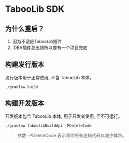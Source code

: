 # TabooLib SDK

## 为什么重启？

1. 因为不适应TabooLib插件
2. IDEA插件总出错所以要有一个项目兜底

## 构建发行版本

发行版本用于正常使用, 不含 TabooLib 本体。
```
./gradlew build
```
## 构建开发版本
开发版本包含 TabooLib 本体, 用于开发者使用, 但不可运行。
```
./gradlew taboolibBuildApi -PDeleteCode
```
> 参数 -PDeleteCode 表示移除所有逻辑代码以减少体积。
